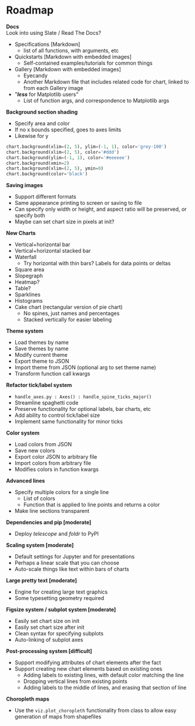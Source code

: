 # Roadmap

**Docs** <br>
Look into using Slate / Read The Docs?
- Specifications [Markdown]
  - list of all functions, with arguments, etc
- Quickstarts [Markdown with embedded images]
  - Self-contained examples/tutorials for common things
- Gallery [Markdown with embedded images]
  - Eyecandy
  - Another Markdown file that includes related code for chart, linked to from each Gallery image
- "_**less**_ for Matplotlib users"
  - List of function args, and correspondence to Matplotlib args

**Background section shading**
- Specify area and color
- If no x bounds specified, goes to axes limits
- Likewise for y

```python
chart.background(xlim=(2, 5), ylim=(-1, 1), color='grey-100')
chart.background(xlim=(2, 5), color='#ddd')
chart.background(ylim=(-1, 1), color='#eeeeee')
chart.background(xmin=2)
chart.background(xlim=(2, 5), ymin=0)
chart.background(color='black')
```

**Saving images**
  - Support different formats
  - Same appearance printing to screen or saving to file
  - Can specify only width or height, and aspect ratio will be preserved, or specify both
  - Maybe can set chart size in pixels at init?

**New Charts**
- Vertical+horizontal bar
- Vertical+horizontal stacked bar
- Waterfall
  - Try horizontal with thin bars? Labels for data points or deltas
- Square area
- Slopegraph
- Heatmap?
- Table?
- Sparklines
- Histograms
- Cake chart (rectangular version of pie chart)
  - No spines, just names and percentages
  - Stacked vertically for easier labeling

**Theme system**
- Load themes by name
- Save themes by name
- Modify current theme
- Export theme to JSON
- Import theme from JSON (optional arg to set theme name)
- Transform function call kwargs

**Refactor tick/label system**
- `handle_axes.py : Axes() : handle_spine_ticks_major()`
- Streamline spaghetti code
- Preserve functionality for optional labels, bar charts, etc
- Add ability to control tick/label size
- Implement same functionality for minor ticks

**Color system**
- Load colors from JSON
- Save new colors
- Export color JSON to arbitrary file
- Import colors from arbitrary file
- Modifies colors in function kwargs

**Advanced lines**
- Specify multiple colors for a single line
  - List of colors
  - Function that is applied to line points and returns a color
- Make line sections transparent

**Dependencies and pip [moderate]**
- Deploy *telescope* and *foldr* to PyPI

**Scaling system [moderate]**
- Default settings for Jupyter and for presentations
- Perhaps a linear scale that you can choose
- Auto-scale things like text within bars of charts

**Large pretty text [moderate]**
- Engine for creating large text graphics
- Some typesetting geometry required

**Figsize system / subplot system [moderate]**
- Easily set chart size on init
- Easily set chart size after init
- Clean syntax for specifying subplots
- Auto-linking of subplot axes

**Post-processing system [difficult]**
- Support modifying attributes of chart elements after the fact
- Support creating new chart elements based on existing ones
  - Adding labels to existing lines, with default color matching the line
  - Dropping vertical lines from existing points
  - Adding labels to the middle of lines, and erasing that section of line

**Choropleth maps**
- Use the `viz.plot_choropleth` functionality from class to allow easy generation of maps from shapefiles
